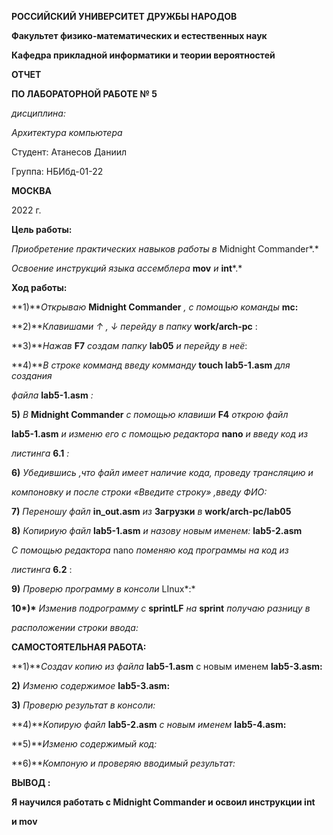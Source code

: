 ﻿

**РОССИЙСКИЙ УНИВЕРСИТЕТ ДРУЖБЫ НАРОДОВ**

**Факультет физико-математических и естественных наук**

**Кафедра прикладной информатики и теории вероятностей**

**ОТЧЕТ**

**ПО ЛАБОРАТОРНОЙ РАБОТЕ № 5**

*дисциплина:*

*Архитектура компьютера*

Студент: Атанесов Даниил

Группа: НБИбд-01-22

**МОСКВА**

2022 г.





**Цель работы:**

*Приобретение практических навыков работы в* Midnight Commander*.*

*Освоение инструкций языка ассемблера* **mov** *и* **int***.*

**Ход работы:**

**1)***Открываю* **Midnight Commander** *, c помощью команды* **mc:**

**2)***Клавишами ↑ , ↓ перейду в папку* **work/arch-pc** :

**3)***Нажав* **F7** *создам папку* **lab05** *и перейду в неё*:





**4)***В строке комманд введу комманду* **touch lab5-1.asm** *для создания*

*файла* **lab5-1.asm** *:*

**5)** *В* **Midnight Commander** *с помощью клавиши* **F4** *открою файл*

**lab5-1.asm** *и изменю его с помощью редактора* **nano** *и введу код из*

*листинга* **6.1** *:*

**6)** *Убедившись ,что файл имеет наличие кода, проведу трансляцию и*





*компоновку и после строки «Введите строку» ,введу ФИО:*

**7)** *Переношу файл* **in\_out.asm** *из* **Загрузки** *в* **work/arch-pc/lab05**

**8)** *Копириую файл* **lab5-1.asm** *и назову новым именем:* **lab5-2.asm**

*С помощью редактора* nano *поменяю код программы на код из*

*листинга* **6.2** :





**9)** *Проверю программу в консоли* LInux*:*





__10*)*__ *Изменив подрограмму с* __sprintLF__ *на* __sprint__ *получаю разницу в*

*расположении строки ввода:*

**САМОСТОЯТЕЛЬНАЯ РАБОТА:**

**1)***Создаv копию из файла* **lab5-1.asm** с новым именем **lab5-3.asm:**

**2)** *Изменю содержимое* **lab5-3.asm:**





**3)** *Проверю результат в консоли:*

**4)***Копирую файл* **lab5-2.asm** *с новым именем* **lab5-4.asm:**

**5)***Изменю содержимый код:*





**6)***Компоную и проверяю вводимый результат:*

**ВЫВОД :**

**Я научился работать с Midnight Commander и освоил инструкции int**

**и mov**

